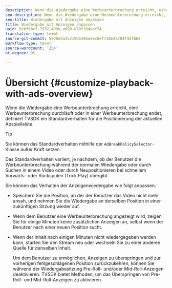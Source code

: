 ```yaml
---
description: Wenn die Wiedergabe eine Werbeunterbrechung erreicht, eine Werbeunterbrechung durchläuft oder in einer Werbeunterbrechung endet, definiert TVSDK ein Standardverhalten für die Positionierung der aktuellen Abspielleiste.
seo-description: Wenn die Wiedergabe eine Werbeunterbrechung erreicht, eine Werbeunterbrechung durchläuft oder in einer Werbeunterbrechung endet, definiert TVSDK ein Standardverhalten für die Positionierung der aktuellen Abspielleiste.
seo-title: Wiedergabe mit Anzeigen anpassen
title: Wiedergabe mit Anzeigen anpassen
uuid: 9cbf0bcf-7932-409e-a690-e79f284eaf74
translation-type: tm+mt
source-git-commit: 5908e5a3521966496aeec0ef730e4a704fddfb68
workflow-type: tm+mt
source-wordcount: '254'
ht-degree: 0%

---
```



# Übersicht {#customize-playback-with-ads-overview}

Wenn die Wiedergabe eine Werbeunterbrechung erreicht, eine Werbeunterbrechung durchläuft oder in einer Werbeunterbrechung endet, definiert TVSDK ein Standardverhalten für die Positionierung der aktuellen Abspielleiste.

>[!TIP]
>
>Sie können das Standardverhalten mithilfe der `AdBreakPolicySelector`-Klasse außer Kraft setzen.

Das Standardverhalten variiert, je nachdem, ob der Benutzer die Werbeunterbrechung während der normalen Wiedergabe oder durch Suchen in einem Video oder durch Neupositionieren bei schnellem Vorwärts- oder Rückspulen (Trick Play) übergibt.

Sie können das Verhalten der Anzeigenwiedergabe wie folgt anpassen:

* Speichern Sie die Position, an der der Benutzer das Video nicht mehr ansah, und nehmen Sie die Wiedergabe an derselben Position in einer zukünftigen Sitzung wieder auf.
* Wenn dem Benutzer eine Werbeunterbrechung angezeigt wird, zeigen Sie für einige Minuten keine zusätzlichen Anzeigen an, selbst wenn der Benutzer nach einer neuen Position sucht.
* Wenn der Inhalt nach einigen Minuten nicht wiedergegeben werden kann, starten Sie den Stream neu oder wechseln Sie zu einer anderen Quelle für denselben Inhalt.

   Um dem Benutzer zu ermöglichen, Anzeigen zu überspringen und zur vorherigen fehlgeschlagenen Position zurückzukehren, können Sie während der Wiedergabesitzung Pre-Roll- und/oder Mid-Roll-Anzeigen deaktivieren. TVSDK bietet Methoden, um das Überspringen von Pre-Roll- und Mid-Roll-Anzeigen zu aktivieren.